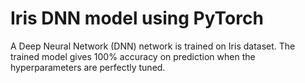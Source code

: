 # Iris DNN model using PyTorch
A Deep Neural Network (DNN) network is trained on Iris dataset. The trained model gives 100% accuracy on prediction when the hyperparameters are perfectly tuned.
